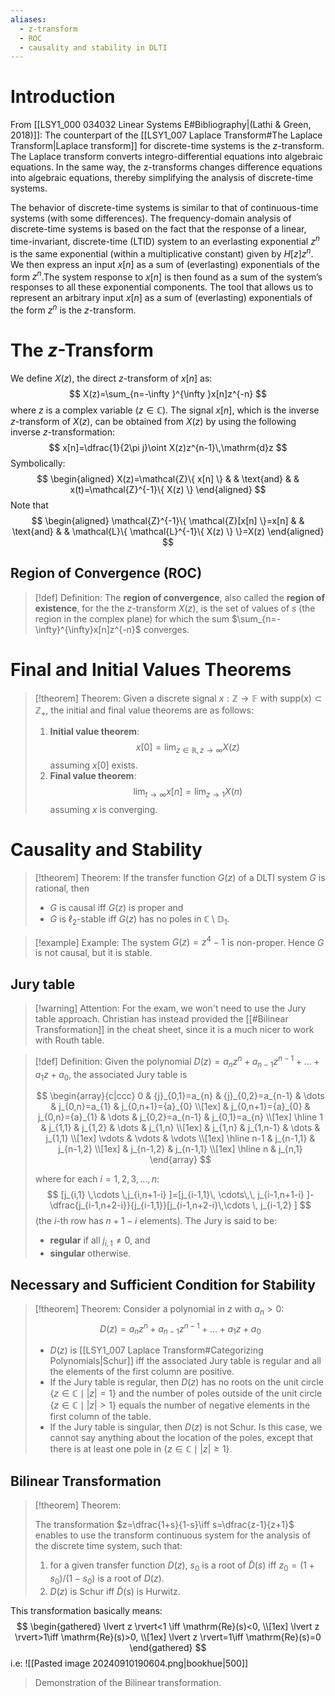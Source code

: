 ```yaml
---
aliases:
  - z-transform
  - ROC
  - causality and stability in DLTI
---
```

# Introduction
From [[LSY1_000 034032 Linear Systems E#Bibliography|(Lathi & Green, 2018)]]:
The counterpart of the [[LSY1_007 Laplace Transform#The Laplace Transform|Laplace transform]] for discrete-time systems is the $z$-transform. The Laplace transform converts integro-differential equations into algebraic equations. In the same way, the z-transforms changes difference equations into algebraic equations, thereby simplifying the analysis of discrete-time systems.

The behavior of discrete-time systems is similar to that of continuous-time systems (with some differences). The frequency-domain analysis of discrete-time systems is based on the fact that the response of a linear, time-invariant, discrete-time (LTID) system to an everlasting exponential $z^{n}$ is the same exponential (within a multiplicative constant) given by $H[z]z^{n}$. We then express an input $x[n]$ as a sum of (everlasting) exponentials of the form $z^{n}$.The system response to $x[n]$ is then found as a sum of the system’s responses to all these exponential components. The tool that allows us to represent an arbitrary input $x[n]$ as a sum of (everlasting) exponentials of the form $z^{n}$ is the $z$-transform.

# The $z$-Transform

We define $X(z)$, the direct $z$-transform of $x[n]$ as:
$$
X(z)=\sum_{n=-\infty }^{\infty }x[n]z^{-n}
$$
where $z$ is a complex variable ($z\in \mathbb{C}$). The signal $x[n]$, which is the inverse $z$-transform of $X(z)$, can be obtained from $X(z)$ by using the following inverse $z$-transformation:
$$
x[n]=\dfrac{1}{2\pi j}\oint X(z)z^{n-1}\,\mathrm{d}z
$$
Symbolically:
$$
\begin{aligned}
X(z)=\mathcal{Z}\{ x[n] \} &  & \text{and} &  & x(t)=\mathcal{Z}^{-1}\{ X(z) \}
\end{aligned}
$$
Note that
$$
\begin{aligned}
\mathcal{Z}^{-1}\{ \mathcal{Z}[x[n] \}=x[n] &  & \text{and} &  & \mathcal{L}\{ \mathcal{L}^{-1}\{ X(z) \} \}=X(z)
\end{aligned}
$$

## Region of Convergence (ROC)
>[!def] Definition: 
 >The **region of convergence**, also called the **region of existence**, for the the $z$-transform $X(z)$, is the set of values of $s$ (the region in the complex plane) for which the sum $\sum_{n=-\infty}^{\infty}x[n]z^{-n}$ converges.
 
# Final and Initial Values Theorems

>[!theorem] Theorem: 
> Given a discrete signal $x:\mathbb{Z}\to \mathbb{F}$ with $\mathrm{supp}(x) \subset \mathbb{Z}_{+}$, the initial and final value theorems are as follows:
> 1. **Initial value theorem**:
>	$$
>	x[0]=\lim_{ z\in \mathbb{R},\, z \to \infty}X(z)
>	$$
>	assuming $x[0]$ exists.
> 2. **Final value theorem**:
>	$$
>	\lim_{ t \to \infty}x[n]=\lim_{ z \to 1}X(n)
>	$$
>	assuming $x$ is converging.

# Causality and Stability
>[!theorem] Theorem: 
 >If the transfer function $G(z)$ of a DLTI system $G$ is rational, then
 >- $G$ is causal iff $G(z)$ is proper and
 >- $G$ is $\ell_{2}$-stable iff $G(z)$ has no poles in $\mathbb{C}\setminus \mathbb{D}_{1}$.
 
>[!example] Example:
>The system $G(z)=z^{4}-1$ is non-proper. Hence $G$ is not causal, but it is stable.

## Jury table


>[!warning] Attention: 
 >For the exam, we won't need to use the Jury table approach. Christian has instead provided the [[#Bilinear Transformation]] in the cheat sheet, since it is a much nicer to work with Routh table.

>[!def] Definition: 
> Given the polynomial $D(z)=a_{n}z^{n}+a_{n-1}z^{n-1}+\dots+{a}_{1}z+{a}_{0}$, the associated Jury table is
> 
> $$
> \begin{array}{c|ccc}
>  0 & {j}_{0,1}=a_{n} & {j}_{0,2}=a_{n-1} & \dots  & j_{0,n}=a_{1} & j_{0,n+1}={a}_{0} \\[1ex]
>  & j_{0,n+1}={a}_{0} & j_{0,n}={a}_{1} & \dots  & j_{0,2}=a_{n-1} & j_{0,1}=a_{n}  \\[1ex]
> \hline 1  & j_{1,1} & j_{1,2} & \dots  & j_{1,n} \\[1ex]
>  & j_{1,n} & j_{1,n-1} & \dots  & j_{1,1} \\[1ex]
>  \vdots  & \vdots  & \vdots  \\[1ex]
> \hline n-1 & j_{n-1,1} & j_{n-1,2} \\[1ex]
>  & j_{n-1,2} & j_{n-1,1} \\[1ex]
> \hline n & j_{n,1}
>  \end{array}
> $$
>  
>  where for each $i=1,2,3,\dots,n$:
>  $$
> [j_{i,1} \,\cdots \,j_{i,n+1-i} ]=[j_{i-1,1}\, \cdots\,\, j_{i-1,n+1-i} ]-\dfrac{j_{i-1,n+2-i}}{j_{i-1,1}}[j_{i-1,n+2-i}\,\cdots \, j_{i-1,2} ]
> $$
>  (the $i$-th row has $n+1-i$ elements). The Jury is said to be:
>  - **regular** if all $j_{i,1}\neq 0$, and
>  - **singular** otherwise.
> 

## Necessary and Sufficient Condition for Stability

>[!theorem] Theorem: 
> Consider a polynomial in $z$ with $a_{n}>0$:
> $$
> D(z)=a_{n}z^{n}+a_{n-1}z^{n-1}+\dots +{a}_{1}z+{a}_{0}
> $$
> - $D(z)$ is [[LSY1_007 Laplace Transform#Categorizing Polynomials|Schur]] iff the associated Jury table is regular and all the elements of the first column are positive.
> - If the Jury table is regular, then $D(z)$ has no roots on the unit circle $\{ z\in \mathbb{C}\mid \lvert z \rvert=1 \}$ and the number of poles outside of the unit circle $\{ z\in \mathbb{C} \mid \lvert z \rvert>1 \}$ equals the number of negative elements in the first column of the table.
> - If the Jury table is singular, then $D(z)$ is not Schur. Is this case, we cannot say anything about the location of the poles, except that there is at least one pole in $\{ z\in \mathbb{C}\mid \lvert z \rvert\geq 1 \}$.

## Bilinear Transformation


>[!theorem] Theorem: 
 >
> The transformation $z=\dfrac{1+s}{1-s}\iff s=\dfrac{z-1}{z+1}$ enables to use the transform continuous system for the analysis of the discrete time system, such that:
> 1. for a given transfer function $D(z)$, ${s}_{0}$ is a root of $\tilde{D}(s)$ iff ${z}_{0}=(1+{s}_{0})/(1-{s}_{0})$ is a root of $D(z)$.
> 2. $D(z)$ is Schur iff $\tilde{D}(s)$ is Hurwitz.

This transformation basically means:
$$
\begin{gathered}
\lvert z \rvert<1 \iff \mathrm{Re}(s)<0, \\[1ex]
\lvert z \rvert>1\iff \mathrm{Re}(s)>0, \\[1ex]
\lvert z \rvert=1\iff \mathrm{Re}(s)=0
\end{gathered}
$$
i.e:
![[Pasted image 20240910190604.png|bookhue|500]]
>Demonstration of the Bilinear transformation.